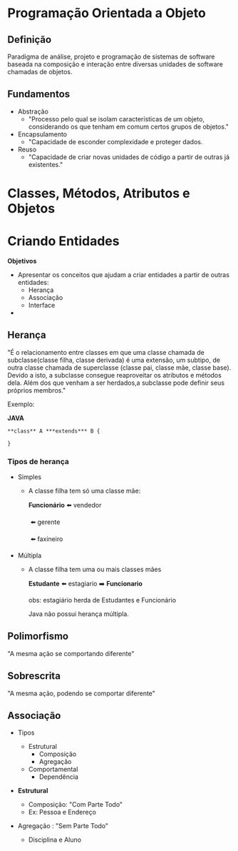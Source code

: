 # Programação Orientada a Objeto

## Definição

Paradigma de análise, projeto e programação de sistemas de software baseada na composição e interação entre diversas unidades de software chamadas de objetos.



## Fundamentos

* Abstração
  * "Processo pelo qual se isolam características de um objeto, considerando os que tenham em comum certos grupos de objetos."
* Encapsulamento
  * "Capacidade de esconder complexidade e proteger dados.
* Reuso
  * "Capacidade de criar novas unidades de código a partir de outras já existentes."



# Classes, Métodos, Atributos e Objetos



# Criando Entidades

**Objetivos**

* Apresentar os conceitos que ajudam a criar entidades a partir de outras entidades:
  * Herança
  * Associação
  * Interface
* 

## Herança

"É o relacionamento entre classes em que uma classe chamada de subclasse(classe filha, classe derivada) é uma extensão, um subtipo, de outra classe chamada de superclasse (classe pai, classe mãe, classe base). Devido a isto, a subclasse consegue reaproveitar os atributos e métodos dela. Além dos que venham a ser herdados,a subclasse pode definir seus próprios membros."

Exemplo:

**JAVA**

`**class** A ***extends*** B {`

`}`

### Tipos de herança

* Simples

  * A classe filha tem só uma classe mãe:

    **Funcionário** :arrow_left: vendedor

    ​						:arrow_left: gerente

    ​						:arrow_left: faxineiro

    

* Múltipla

  * A classe filha tem uma ou mais classes mães

    **Estudante** :arrow_left: estagiario :arrow_right: **Funcionario**

    obs: estagiário herda de Estudantes e Funcionário

    Java não possui herança múltipla.



## Polimorfismo

"A mesma ação se comportando diferente"



## Sobrescrita

"A mesma ação, podendo se comportar diferente"



## Associação

* Tipos
  * Estrutural
    * Composição
    * Agregação
  * Comportamental
    * Dependência
* **Estrutural**
  * Composição: "Com Parte Todo"
  * Ex: Pessoa e Endereço



* Agregação : "Sem Parte Todo"
  * Disciplina e Aluno

